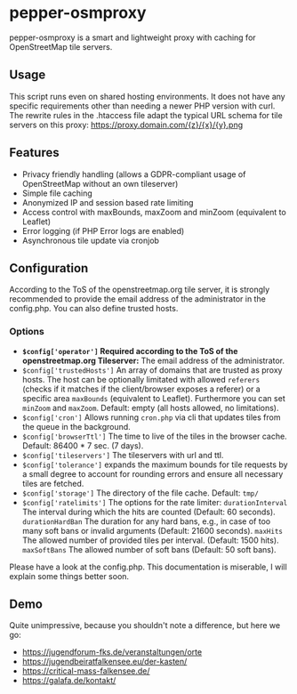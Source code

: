 # pepper-osmproxy
pepper-osmproxy is a smart and lightweight proxy with caching for OpenStreetMap tile servers.

## Usage
This script runs even on shared hosting environments. It does not have any specific requirements other than needing a newer PHP version with curl. The rewrite rules in the .htaccess file adapt the typical URL schema for tile servers on this proxy: https://proxy.domain.com/{z}/{x}/{y}.png

## Features
- Privacy friendly handling (allows a GDPR-compliant usage of OpenStreetMap without an own tileserver)
- Simple file caching
- Anonymized IP and session based rate limiting
- Access control with maxBounds, maxZoom and minZoom (equivalent to Leaflet)
- Error logging (if PHP Error logs are enabled)
- Asynchronous tile update via cronjob

## Configuration

According to the ToS of the openstreetmap.org tile server, it is strongly recommended to provide the email address of the administrator in the config.php. You can also define trusted hosts.

### Options
- **`$config['operator']` Required according to the ToS of the openstreetmap.org Tileserver:** The email address of the administrator.
- `$config['trustedHosts']` An array of domains that are trusted as proxy hosts. The host can be optionally limitated with allowed `referers` (checks if it matches if the client/browser exposes a referer) or a specific area `maxBounds` (equivalent to Leaflet). Furthermore you can set `minZoom` and `maxZoom`. Default: empty (all hosts allowed, no limitations).
- `$config['cron']` Allows running `cron.php` via cli that updates tiles from the queue in the background.
- `$config['browserTtl']` The time to live of the tiles in the browser cache. Default: 86400 * 7 sec. (7 days).
- `$config['tileservers']` The tileservers with url and ttl. 
- `$config['tolerance']` expands the maximum bounds for tile requests by a small degree to account for rounding errors and ensure all necessary tiles are fetched.
- `$config['storage']` The directory of the file cache. Default: `tmp/`
- `$config['ratelimits']` The options for the rate limiter: `durationInterval` The interval during which the hits are counted (Default: 60 seconds). `durationHardBan` The duration for any hard bans, e.g., in case of too many soft bans or invalid arguments (Default: 21600 seconds). `maxHits` The allowed number of provided tiles per interval. (Default: 1500 hits). `maxSoftBans` The allowed number of soft bans (Default: 50 soft bans).

Please have a look at the config.php. This documentation is miserable, I will explain some things better soon.

## Demo
Quite unimpressive, because you shouldn't note a difference, but here we go:
- https://jugendforum-fks.de/veranstaltungen/orte
- https://jugendbeiratfalkensee.eu/der-kasten/
- https://critical-mass-falkensee.de/
- https://galafa.de/kontakt/
